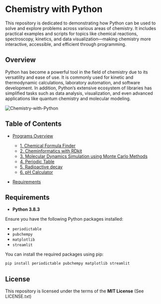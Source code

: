 # Chemistry with Python

This repository is dedicated to demonstrating how Python can be used to solve and explore problems across various areas of chemistry. It includes practical examples and scripts for topics like chemical reactions, spectroscopy, kinetics, and data visualization—making chemistry more interactive, accessible, and efficient through programming.

## Overview

Python has become a powerful tool in the field of chemistry due to its versatility and ease of use. It is commonly used for kinetic and thermodynamic calculations, laboratory automation, and software development. In addition, Python’s extensive ecosystem of libraries has simplified tasks such as data analysis, visualization, and even advanced applications like quantum chemistry and molecular modeling.


![Chemistry-with-Python](https://github.com/user-attachments/assets/0152c030-16cb-44b6-ad0d-55752c3c7407)



## Table of Contents

- [Programs Overview](#programs-overview)
  - [1. Chemical Formula Finder](#1-Chemical-Formula-Finder)
  - [2. Cheminformatics with RDkit](#2-Cheminformatics-with-RDkit)
  - [3. Molecular Dynamics Simulation using Monte Carlo Methods](#3-Molecular-Dynamics-Simulation-using-Monte-Carlo-Methods)
  - [4. Periodic Table](#4-Periodic-Table)
  - [5. Radioactive decay](#5-Radioactive-decay)
  - [6. pH Calculator](#6-pH-Calculator)
 
- [Requirements](#Requirements)  

 


## Requirements

* **Python 3.8.3**
  
Ensure you have the following Python packages installed:

- `periodictable` 
- `pubchempy`
- `matplotlib`
- `streamlit`

You can install the required packages using pip:

```bash
pip install periodictable pubchempy matplotlib streamlit
```



## License

This repository is licensed under the terms of the **MIT License** (See LICENSE.txt)


